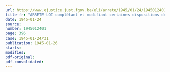 ```yaml
---
url: https://www.ejustice.just.fgov.be/eli/arrete/1945/01/24/1945012401/justel
title-fr: "ARRETE-LOI complétant et modifiant certaines dispositions de divers arrêtés-lois monétaires du 6 octobre 1944 en ce qui concerne les rapatriés"
date: 1945-01-24
source:
number: 1945012401
page: 396
case: 1945-01-24/31
publication: 1945-01-26
starts:
modifies:
pdf-original:
pdf-consolidated:
---
```


